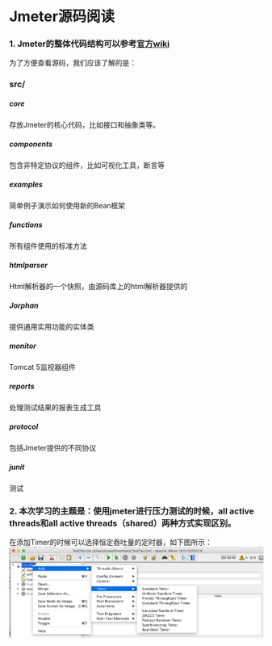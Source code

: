 Jmeter源码阅读
===============
### 1. Jmeter的整体代码结构可以参考[官方wiki](#https://wiki.apache.org/jmeter/DeveloperManual/DirStructure)
为了方便查看源码，我们应该了解的是：<br/>
### src/
##### core 
存放Jmeter的核心代码，比如接口和抽象类等。
##### components
包含非特定协议的组件，比如可视化工具，断言等
##### examples 
简单例子演示如何使用新的Bean框架
##### functions
所有组件使用的标准方法
##### htmlparser
Html解析器的一个快照，由源码库上的html解析器提供的
##### Jorphan
提供通用实用功能的实体类
##### monitor
Tomcat 5监视器组件
##### reports
处理测试结果的报表生成工具
##### protocol
包括Jmeter提供的不同协议
##### junit
测试
### 2. 本次学习的主题是：使用jmeter进行压力测试的时候，all active threads和all active threads（shared）两种方式实现区别。
在添加Timer的时候可以选择恒定吞吐量的定时器，如下图所示：
![jmeter](https://github.com/szww3427/SZWW3427/blob/master/images/jmeter-add-timer.png "jmeter")


